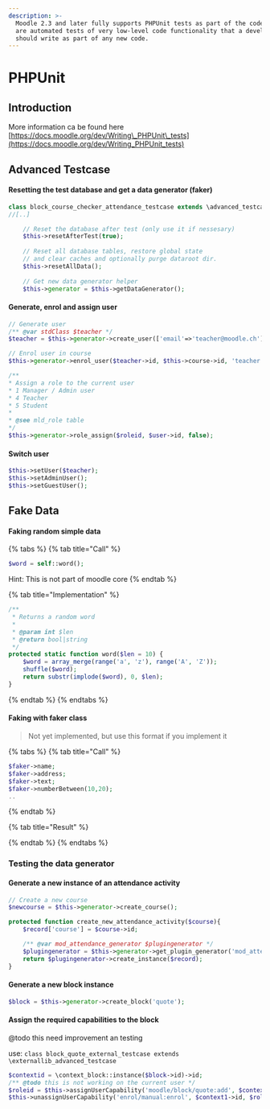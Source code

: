 ```yaml
---
description: >-
  Moodle 2.3 and later fully supports PHPUnit tests as part of the code. These
  are automated tests of very low-level code functionality that a developer
  should write as part of any new code.
---
```


# PHPUnit

## Introduction

More information ca be found here [https://docs.moodle.org/dev/Writing\_PHPUnit\_tests](https://docs.moodle.org/dev/Writing_PHPUnit_tests)

## Advanced Testcase

#### Resetting the test database and get a data generator \(faker\)

```php
class block_course_checker_attendance_testcase extends \advanced_testcase {
//[..]

    // Reset the database after test (only use it if nessesary)
    $this->resetAfterTest(true);
    
    // Reset all database tables, restore global state 
    // and clear caches and optionally purge dataroot dir.
    $this->resetAllData();
    
    // Get new data generator helper
    $this->generator = $this->getDataGenerator();
```

#### Generate, enrol and assign user

```php
// Generate user
/** @var stdClass $teacher */
$teacher = $this->generator->create_user(['email'=>'teacher@moodle.ch']);

// Enrol user in course
$this->generator->enrol_user($teacher->id, $this->course->id, 'teacher', 'manual');

/**
* Assign a role to the current user
* 1 Manager / Admin user
* 4 Teacher
* 5 Student
*
* @see mld_role table
*/
$this->generator->role_assign($roleid, $user->id, false);
```

#### Switch user

```php
$this->setUser($teacher);
$this->setAdminUser();
$this->setGuestUser();
```

## Fake Data

#### Faking random simple data

{% tabs %}
{% tab title="Call" %}
```php
$word = self::word();
```

Hint: This is not part of moodle core
{% endtab %}

{% tab title="Implementation" %}
```php
/**
 * Returns a random word
 *
 * @param int $len
 * @return bool|string
 */
protected static function word($len = 10) {
    $word = array_merge(range('a', 'z'), range('A', 'Z'));
    shuffle($word);
    return substr(implode($word), 0, $len);
}
```
{% endtab %}
{% endtabs %}

#### Faking with faker class

> Not yet implemented, but use this format if you implement it

{% tabs %}
{% tab title="Call" %}
```php
$faker->name;
$faker->address;
$faker->text;
$faker->numberBetween(10,20);
..
```
{% endtab %}

{% tab title="Result" %}

{% endtab %}
{% endtabs %}

### Testing the data generator

#### Generate a new instance of an attendance activity

```php
// Create a new course
$newcourse = $this->generator->create_course();

protected function create_new_attendance_activity($course){
    $record['course'] = $course->id;

    /** @var mod_attendance_generator $plugingenerator */
    $plugingenerator = $this->generator->get_plugin_generator('mod_attendance');
    return $plugingenerator->create_instance($record);
}
```

#### Generate a new block instance

```php
$block = $this->generator->create_block('quote');
```

#### Assign the required capabilities to the block

@todo this need improvement an testing

use: `class block_quote_external_testcase extends \externallib_advanced_testcase`

```php
$contextid = \context_block::instance($block->id)->id;
/** @todo this is not working on the current user */
$roleid = $this->assignUserCapability('moodle/block/quote:add', $contextid);
$this->unassignUserCapability('enrol/manual:enrol', $context1->id, $roleid);
```

